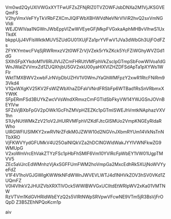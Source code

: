 Vm0wd2QyUXlVWGxXYTFwUFZsZFNjRlZ0TVZOWFJsbDNXa2M1VjJKSGVEQmFS
V2hyVmxVeFYyTkVRbFZXCmJIQlFWbXBHWVdNeVNrVlViR2hvQ2sxVmNGVldi
WEJDWlVaa1NGWnJWbEppVlZwWVEyeGFjMkpFVGxkaAphMHBvVlhwS1UxTkdX
bkppUjJ4VFlsWktkMUV5ZUdGU01XUjFZa1prYVFwV1JVa3dWbGh3UjFOdFZs
ZFYKYmtwcFVqSjRWRmxzV2t0WFZrVjVZek5rYkZKck5YcFZiWGhyWVZGd1dG
SXlhSFpXYkdoM1V6RlJlVlJZCmFHRUtVMFphVkZsclpGTmpSbFowWlVoa1dG
WnJWalZVVmxZd1ZUQXhjbU5GV2xkU00yaHlXVlZHZDFSdApTa1pXYWs1WFlr
WktTMXBWV2xwbFJrNVpDbUZHV1V0WmJYaGhWMFpzY2xwR1RtcFNiRm93Vkd4
V1QxWXgKV25KV2FsWlZWbXhaZDFaVVNrdFRSbFp6WTBad1RsSnVRbmxXYWtK
SFpERmFSd3BUYkZwcVVsWndXRmxzCmFGTldSbFkyVW14YWJGSnJOVnBEYlVw
SFZsVjBXbFpGV2pOWk1GcFhZMVpHZEZKc1pGTmlSWEJhVmtkNAphazVXV1hn
S1UyNUtWMkZzV21oV2JHUlRVMFphVlZKdFJtcGlSMUo2VmpKNGEyRldaRWho
UlRGWFlUSlMKY2xwRVNrZFdkM0JZWW10d2NGVnJXbmRYUm14VkNsTnNTbXRO
VjFKWVYydGFUMkV4U25OalNIQkVZa2hDClNGWldWakJYYlVWNFkwZG9WMUpG
V2xoWmVrcEhVakZTYzFSc1pHbFhSMlF6Vm10YVlRcFpWbEY1VW01UgpTMVV5
ZEc5aVJrcEdWMnhzVjAxSGFFUmFWM2hoVmpGa2MxcEdhRk5XUjNoWVYyeFdZ
V1F4V1hoVGJGWlgKWWtkNFdWWnJWVEVLWTJ4d1NHVkZOV3hSV0VKd1ZUQmFZ
V0l4VlhkV2JHUlZVbXRXTlVOck5WWlBWVGxUClltdEtWRlpWV2xKa01VMTNW
RzVTVm1KdGVHRldWbEYzQ2s5VlRtNWpSRVpwVFcwNE9VTm5jR3BsVjFrOQpD
Z3B5ZEhNPQoKcm1p

aiv